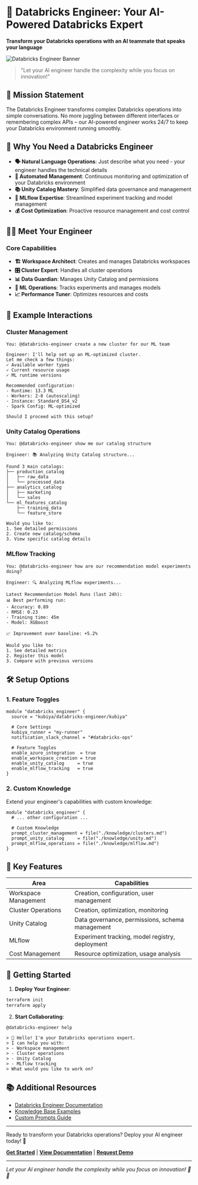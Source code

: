 # 🚀 Databricks Engineer: Your AI-Powered Databricks Expert

**Transform your Databricks operations with an AI teammate that speaks your language**

![Databricks Engineer Banner](https://github.com/user-attachments/assets/02d35010-a05a-4b36-b912-2417aba6575d)

> "Let your AI engineer handle the complexity while you focus on innovation!"

## 🎯 Mission Statement

The Databricks Engineer transforms complex Databricks operations into simple conversations. No more juggling between different interfaces or remembering complex APIs – our AI-powered engineer works 24/7 to keep your Databricks environment running smoothly.

## 🌟 Why You Need a Databricks Engineer

- **🗣️ Natural Language Operations**: Just describe what you need - your engineer handles the technical details
- **🤖 Automated Management**: Continuous monitoring and optimization of your Databricks environment
- **📚 Unity Catalog Mastery**: Simplified data governance and management
- **🔬 MLflow Expertise**: Streamlined experiment tracking and model management
- **💰 Cost Optimization**: Proactive resource management and cost control

## 👨‍💻 Meet Your Engineer

### Core Capabilities
- **🏗️ Workspace Architect**: Creates and manages Databricks workspaces
- **🎛️ Cluster Expert**: Handles all cluster operations
- **📊 Data Guardian**: Manages Unity Catalog and permissions
- **🔬 ML Operations**: Tracks experiments and manages models
- **📈 Performance Tuner**: Optimizes resources and costs

## 💬 Example Interactions

### Cluster Management
```plaintext
You: @databricks-engineer create a new cluster for our ML team

Engineer: I'll help set up an ML-optimized cluster.
Let me check a few things:
✓ Available worker types
✓ Current resource usage
✓ ML runtime versions

Recommended configuration:
- Runtime: 13.3 ML
- Workers: 2-8 (autoscaling)
- Instance: Standard_DS4_v2
- Spark Config: ML-optimized

Should I proceed with this setup?
```

### Unity Catalog Operations
```plaintext
You: @databricks-engineer show me our catalog structure

Engineer: 📚 Analyzing Unity Catalog structure...

Found 3 main catalogs:
├── production_catalog
│   ├── raw_data
│   └── processed_data
├── analytics_catalog
│   ├── marketing
│   └── sales
└── ml_features_catalog
    ├── training_data
    └── feature_store

Would you like to:
1. See detailed permissions
2. Create new catalog/schema
3. View specific catalog details
```

### MLflow Tracking
```plaintext
You: @databricks-engineer how are our recommendation model experiments doing?

Engineer: 🔍 Analyzing MLflow experiments...

Latest Recommendation Model Runs (last 24h):
📊 Best performing run:
- Accuracy: 0.89
- RMSE: 0.23
- Training time: 45m
- Model: XGBoost

📈 Improvement over baseline: +5.2%

Would you like to:
1. See detailed metrics
2. Register this model
3. Compare with previous versions
```

## 🛠️ Setup Options

### 1. Feature Toggles
```hcl
module "databricks_engineer" {
  source = "kubiya/databricks-engineer/kubiya"

  # Core Settings
  kubiya_runner = "my-runner"
  notification_slack_channel = "#databricks-ops"

  # Feature Toggles
  enable_azure_integration  = true
  enable_workspace_creation = true
  enable_unity_catalog     = true
  enable_mlflow_tracking   = true
}
```

### 2. Custom Knowledge
Extend your engineer's capabilities with custom knowledge:
```hcl
module "databricks_engineer" {
  # ... other configuration ...

  # Custom Knowledge
  prompt_cluster_management = file("./knowledge/clusters.md")
  prompt_unity_catalog     = file("./knowledge/unity.md")
  prompt_mlflow_operations = file("./knowledge/mlflow.md")
}
```

## 🎯 Key Features

| Area | Capabilities |
|------|-------------|
| Workspace Management | Creation, configuration, user management |
| Cluster Operations | Creation, optimization, monitoring |
| Unity Catalog | Data governance, permissions, schema management |
| MLflow | Experiment tracking, model registry, deployment |
| Cost Management | Resource optimization, usage analysis |

## 🚀 Getting Started

1. **Deploy Your Engineer**:
```bash
terraform init
terraform apply
```

2. **Start Collaborating**:
```plaintext
@databricks-engineer help

> 👋 Hello! I'm your Databricks operations expert.
> I can help you with:
> - Workspace management
> - Cluster operations
> - Unity Catalog
> - MLflow tracking
> What would you like to work on?
```

## 📚 Additional Resources

- [Databricks Engineer Documentation](https://docs.kubiya.ai/databricks-engineer)
- [Knowledge Base Examples](https://docs.kubiya.ai/databricks-engineer/knowledge)
- [Custom Prompts Guide](https://docs.kubiya.ai/databricks-engineer/prompts)

---

Ready to transform your Databricks operations? Deploy your AI engineer today! 🚀

**[Get Started](#getting-started)** | **[View Documentation](https://docs.kubiya.ai)** | **[Request Demo](https://kubiya.ai)**

---

*Let your AI engineer handle the complexity while you focus on innovation! 🎯✨*
